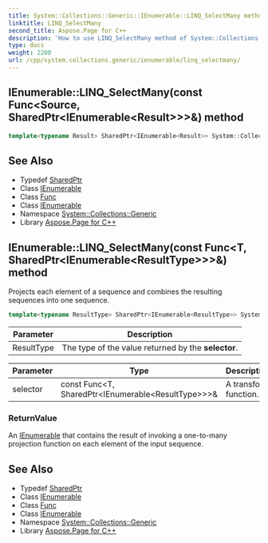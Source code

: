 ```yaml
---
title: System::Collections::Generic::IEnumerable::LINQ_SelectMany method
linktitle: LINQ_SelectMany
second_title: Aspose.Page for C++
description: 'How to use LINQ_SelectMany method of System::Collections::Generic::IEnumerable class in C++.'
type: docs
weight: 2200
url: /cpp/system.collections.generic/ienumerable/linq_selectmany/
---
```

## IEnumerable::LINQ_SelectMany(const Func\<Source, SharedPtr\<IEnumerable\<Result\>\>\>\&) method




```cpp
template<typename Result> SharedPtr<IEnumerable<Result>> System::Collections::Generic::IEnumerable<T>::LINQ_SelectMany(const Func<Source, SharedPtr<IEnumerable<Result>>> &selector)
```

## See Also

* Typedef [SharedPtr](../../../system/sharedptr/)
* Class [IEnumerable](../)
* Class [Func](../../../system/func/)
* Class [IEnumerable](../)
* Namespace [System::Collections::Generic](../../)
* Library [Aspose.Page for C++](../../../)
## IEnumerable::LINQ_SelectMany(const Func\<T, SharedPtr\<IEnumerable\<ResultType\>\>\>\&) method


Projects each element of a sequence and combines the resulting sequences into one sequence.

```cpp
template<typename ResultType> SharedPtr<IEnumerable<ResultType>> System::Collections::Generic::IEnumerable<T>::LINQ_SelectMany(const Func<T, SharedPtr<IEnumerable<ResultType>>> &selector)
```


| Parameter | Description |
| --- | --- |
| ResultType | The type of the value returned by the **selector**. |

| Parameter | Type | Description |
| --- | --- | --- |
| selector | const Func\<T, SharedPtr\<IEnumerable\<ResultType\>\>\>\& | A transform function. |

### ReturnValue

An [IEnumerable](../) that contains the result of invoking a one-to-many projection function on each element of the input sequence.

## See Also

* Typedef [SharedPtr](../../../system/sharedptr/)
* Class [IEnumerable](../)
* Class [Func](../../../system/func/)
* Class [IEnumerable](../)
* Namespace [System::Collections::Generic](../../)
* Library [Aspose.Page for C++](../../../)
